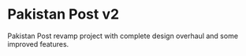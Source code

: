 # Pakistan Post v2
Pakistan Post revamp project with complete design overhaul and some improved features.
